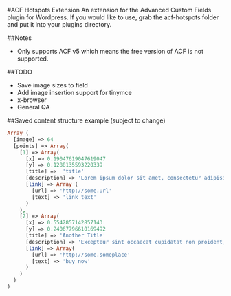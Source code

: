 #ACF Hotspots Extension
An extension for the Advanced Custom Fields plugin for Wordpress. If you would like to use, grab the acf-hotspots folder and put it into your plugins directory.

##Notes
- Only supports ACF v5 which means the free version of ACF is not supported.

##TODO
- Save image sizes to field
- Add image insertion support for tinymce
- x-browser
- General QA

##Saved content structure example (subject to change)
```PHP
Array (
  [image] => 64
  [points] => Array(
    [1] => Array(
      [x] => 0.19047619047619047
      [y] => 0.1288135593220339
      [title] =>  'title'
      [description] => 'Lorem ipsum dolor sit amet, consectetur adipisicing elit, sed do eiusmod tempor incididunt ut labore et dolore magna aliqua. Ut enim ad minim veniam, quis nostrud exercitation ullamco laboris nisi ut aliquip ex ea commodo consequat. Duis aute irure dolor in reprehenderit in voluptate velit esse cillum dolore eu fugiat nulla pariatur. Excepteur sint occaecat cupidatat non proident, sunt in culpa qui officia deserunt mollit anim id est laborum.'
      [link] => Array (
        [url] => 'http://some.url'
        [text] => 'link text'
      )
    ),
    [2] => Array(
      [x] => 0.5542857142857143
      [y] => 0.24067796610169492
      [title] => 'Another Title'
      [description] => 'Excepteur sint occaecat cupidatat non proident, sunt in culpa qui officia deserunt mollit anim id est laborum.'
      [link] => Array(
        [url] => 'http://some.someplace'
        [text] => 'buy now'
      )
    )
  )
)
```
